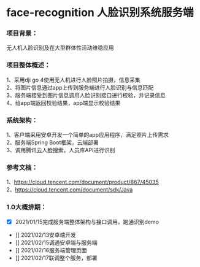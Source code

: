 # face-recognition 人脸识别系统服务端

### 项目背景：
无人机人脸识别及在大型群体性活动维稳应用

### 项目整体概述：
1、采用dji go 4使用无人机进行人脸照片拍摄，信息采集    
2、将图片信息通过app上传到服务端进行人脸识别与信息匹配  
3、服务端接受到图片信息调用人脸识别接口进行校验，并记录信息  
4、给app端返回校验结果，app端显示校验结果  

### 系统架构：
1、客户端采用安卓开发一个简单的app应用程序，满足照片上传需求  
2、服务端Spring Boot框架，云端部署  
3、调用腾讯云人脸搜索，人员库API进行识别  

### 参考文档：
1、https://cloud.tencent.com/document/product/867/45035  
2、https://cloud.tencent.com/document/sdk/Java  


### 1.0大概排期：
- [x] 2021/01/15完成服务端整体架构与接口调用，跑通识别demo
- [] 2021/02/13安卓端开发
- [] 2021/02/15调通安卓端与服务端
- [] 2021/02/16服务端管理页面
- [] 2021/02/17联调整个服务，部署



